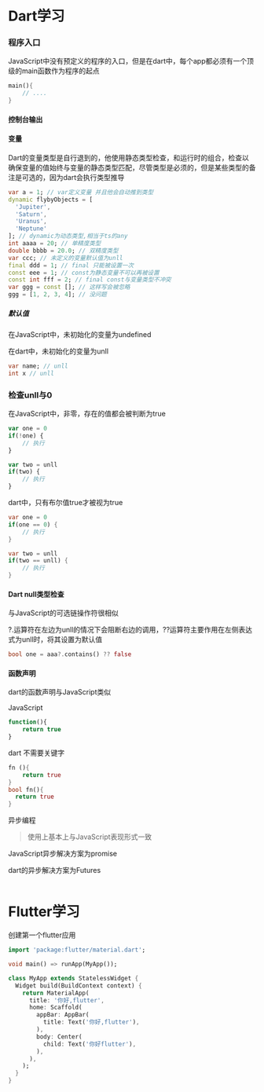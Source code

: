 # Dart学习

### 程序入口

JavaScript中没有预定义的程序的入口，但是在dart中，每个app都必须有一个顶级的main函数作为程序的起点

```dart
main(){
	// ....  
}
```

#### 控制台输出





#### 变量

Dart的变量类型是自行退到的，他使用静态类型检查，和运行时的组合，检查以确保变量的值始终与变量的静态类型匹配，尽管类型是必须的，但是某些类型的备注是可选的，因为dart会执行类型推导

```dart
var a = 1; // var定义变量 并且他会自动推到类型
dynamic flybyObjects = [
  'Jupiter',
  'Saturn',
  'Uranus',
  'Neptune'
]; // dynamic为动态类型,相当于ts的any
int aaaa = 20; // 单精度类型
double bbbb = 20.0; // 双精度类型
var ccc; // 未定义的变量默认值为unll
final ddd = 1; // final 只能被设置一次
const eee = 1; // const为静态变量不可以再被设置
const int fff = 2; // final const与变量类型不冲突
var ggg = const []; // 这样写会被忽略
ggg = [1, 2, 3, 4]; // 没问题
```

##### 默认值

在JavaScript中，未初始化的变量为undefined

在dart中，未初始化的变量为unll

```dart
var name; // unll
int x // unll
```



### 检查unll与0

在JavaScript中，非零，存在的值都会被判断为true

```javascript
var one = 0
if(!one) {
	// 执行
}

var two = unll
if(two) {
	// 执行
}
```



dart中，只有布尔值true才被视为true

```dart
var one = 0
if(one == 0) {
	// 执行
}

var two = unll
if(two == unll) {
	// 执行
}
```



#### Dart null类型检查

与JavaScript的可选链操作符很相似

?.运算符在左边为unll的情况下会阻断右边的调用，??运算符主要作用在左侧表达式为unll时，将其设置为默认值

```dart
bool one = aaa?.contains() ?? false
```



#### 函数声明

dart的函数声明与JavaScript类似

JavaScript

```javascript
function(){
	return true
}
```

dart 不需要关键字  

```dart
fn (){
	return true
}
bool fn(){
  return true
}
```



异步编程

> 使用上基本上与JavaScript表现形式一致

JavaScript异步解决方案为promise

dart的异步解决方案为Futures

```

```





# Flutter学习

创建第一个flutter应用

```dart
import 'package:flutter/material.dart';

void main() => runApp(MyApp());

class MyApp extends StatelessWidget {
  Widget build(BuildContext context) {
    return MaterialApp(
      title: '你好,flutter',
      home: Scaffold(
        appBar: AppBar(
          title: Text('你好,flutter'),
        ),
        body: Center(
          child: Text('你好flutter'),
        ),
      ),
    );
  }
}

```



